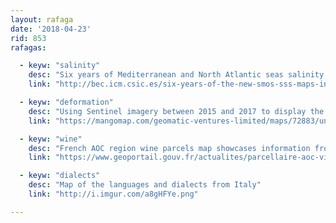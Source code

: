 ```yaml
---
layout: rafaga
date: '2018-04-23'
rid: 853
rafagas:

  - keyw: "salinity"
    desc: "Six years of Mediterranean and North Atlantic seas salinity available for download"
    link: "http://bec.icm.csic.es/six-years-of-the-new-smos-sss-maps-in-the-mediterranean-sea-now-available/"

  - keyw: "deformation"
    desc: "Using Sentinel imagery between 2015 and 2017 to display the relative land deformation in millimeters per year"
    link: "https://mangomap.com/geomatic-ventures-limited/maps/72883/united-kingdom-relative-deformation-map?preview=true#"

  - keyw: "wine"
    desc: "French AOC region wine parcels map showcases information from 289 wine areas"
    link: "https://www.geoportail.gouv.fr/actualites/parcellaire-aoc-viticoles-sur-le-geoportail"

  - keyw: "dialects"
    desc: "Map of the languages and dialects from Italy"
    link: "http://i.imgur.com/a8gHFYe.png"

---
```

